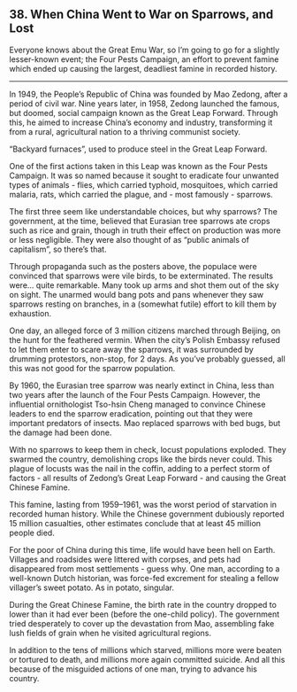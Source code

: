 
## 38. When China Went to War on Sparrows, and Lost

Everyone knows about the Great Emu War, so I’m going to go for a slightly lesser-known event; the Four Pests Campaign, an effort to prevent famine which ended up causing the largest, deadliest famine in recorded history.

* * *

In 1949, the People’s Republic of China was founded by Mao Zedong, after a period of civil war. Nine years later, in 1958, Zedong launched the famous, but doomed, social campaign known as the Great Leap Forward. Through this, he aimed to increase China’s economy and industry, transforming it from a rural, agricultural nation to a thriving communist society.

“Backyard furnaces”, used to produce steel in the Great Leap Forward.

One of the first actions taken in this Leap was known as the Four Pests Campaign. It was so named because it sought to eradicate four unwanted types of animals - flies, which carried typhoid, mosquitoes, which carried malaria, rats, which carried the plague, and - most famously - sparrows.

The first three seem like understandable choices, but why sparrows? The government, at the time, believed that Eurasian tree sparrows ate crops such as rice and grain, though in truth their effect on production was more or less negligible. They were also thought of as “public animals of capitalism”, so there’s that.

Through propaganda such as the posters above, the populace were convinced that sparrows were vile birds, to be exterminated. The results were… quite remarkable. Many took up arms and shot them out of the sky on sight. The unarmed would bang pots and pans whenever they saw sparrows resting on branches, in a (somewhat futile) effort to kill them by exhaustion.

One day, an alleged force of 3 million citizens marched through Beijing, on the hunt for the feathered vermin. When the city’s Polish Embassy refused to let them enter to scare away the sparrows, it was surrounded by drumming protestors, non-stop, for 2 days. As you’ve probably guessed, all this was not good for the sparrow population.

By 1960, the Eurasian tree sparrow was nearly extinct in China, less than two years after the launch of the Four Pests Campaign. However, the influential ornithologist Tso-hsin Cheng managed to convince Chinese leaders to end the sparrow eradication, pointing out that they were important predators of insects. Mao replaced sparrows with bed bugs, but the damage had been done.

With no sparrows to keep them in check, locust populations exploded. They swarmed the country, demolishing crops like the birds never could. This plague of locusts was the nail in the coffin, adding to a perfect storm of factors - all results of Zedong’s Great Leap Forward - and causing the Great Chinese Famine.

This famine, lasting from 1959–1961, was the worst period of starvation in recorded human history. While the Chinese government dubiously reported 15 million casualties, other estimates conclude that at least 45 million people died.

For the poor of China during this time, life would have been hell on Earth. Villages and roadsides were littered with corpses, and pets had disappeared from most settlements - guess why. One man, according to a well-known Dutch historian, was force-fed excrement for stealing a fellow villager’s sweet potato. As in potato, singular.

During the Great Chinese Famine, the birth rate in the country dropped to lower than it had ever been (before the one-child policy). The government tried desperately to cover up the devastation from Mao, assembling fake lush fields of grain when he visited agricultural regions.

In addition to the tens of millions which starved, millions more were beaten or tortured to death, and millions more again committed suicide. And all this because of the misguided actions of one man, trying to advance his country.


